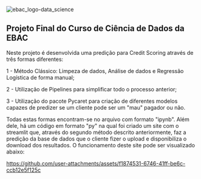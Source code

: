![ebac_logo-data_science](https://github.com/LucRib9/Ciencia_de_Dados_EBAC/assets/127044748/83baba6a-a2d6-47d2-a5ef-bd7e5ce7b7a7)

## Projeto Final do Curso de Ciência de Dados da EBAC

Neste projeto é desenvolvida uma predição para Credit Scoring através de três formas diferentes:

1 - Método Clássico: Limpeza de dados, Análise de dados e Regressão Logística de forma manual;

2 - Utilização de Pipelines para simplificar todo o processo anterior;

3 - Utilização do pacote Pycaret para criação de diferentes modelos capazes de predizer se um cliente 
pode ser um "mau" pagador ou não.

Todas estas formas encontram-se no arquivo com formato "ipynb". Além dele, há um código em formato "py"
na qual foi criado um site com o streamlit que, através do segundo método descrito anteriormente, faz a predição 
da base de dados que o cliente fizer o upload e disponibiliza o download dos resultados. O funcionamento deste site 
pode ser visualizado abaixo:

https://github.com/user-attachments/assets/f1874531-6746-41ff-be6c-ccb12e5f125c

